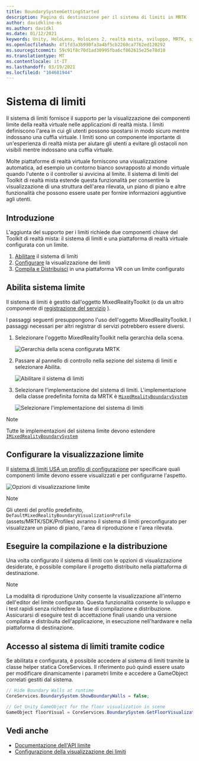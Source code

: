 ```yaml
---
title: BoundarySystemGettingStarted
description: Pagina di destinazione per il sistema di limiti in MRTK
author: davidkline-ms
ms.author: davidkl
ms.date: 01/12/2021
keywords: Unity, HoloLens, HoloLens 2, realtà mista, sviluppo, MRTK, sistema di limiti,
ms.openlocfilehash: 4f1fd3a3b990fa3a4bf5cb2260ca7762ed120292
ms.sourcegitcommit: 59c91f8c70d1ad30995fba6cf862615e25e78d10
ms.translationtype: MT
ms.contentlocale: it-IT
ms.lasthandoff: 03/19/2021
ms.locfileid: "104681944"
---
```

# <a name="boundary-system"></a>Sistema di limiti

Il sistema di limiti fornisce il supporto per la visualizzazione dei componenti limite della realtà virtuale nelle applicazioni di realtà mista. I limiti definiscono l'area in cui gli utenti possono spostarsi in modo sicuro mentre indossano una cuffia virtuale. I limiti sono un componente importante di un'esperienza di realtà mista per aiutare gli utenti a evitare gli ostacoli non visibili mentre indossano una cuffia virtuale.

Molte piattaforme di realtà virtuale forniscono una visualizzazione automatica, ad esempio un contorno bianco sovrapposto al mondo virtuale quando l'utente o il controller si avvicina al limite. Il sistema di limiti del Toolkit di realtà mista estende questa funzionalità per consentire la visualizzazione di una struttura dell'area rilevata, un piano di piano e altre funzionalità che possono essere usate per fornire informazioni aggiuntive agli utenti.

## <a name="getting-started"></a>Introduzione

L'aggiunta del supporto per i limiti richiede due componenti chiave del Toolkit di realtà mista: il sistema di limiti e una piattaforma di realtà virtuale configurata con un limite.

1. [Abilitare](#enable-boundary-system) il sistema di limiti
2. [Configurare](#configure-boundary-visualization) la visualizzazione dei limiti
3. [Compila e Distribuisci](#build-and-deploy) in una piattaforma VR con un limite configurato

## <a name="enable-boundary-system"></a>Abilita sistema limite

Il sistema di limiti è gestito dall'oggetto MixedRealityToolkit (o da un altro componente di [registrazione del servizio](xref:Microsoft.MixedReality.Toolkit.IMixedRealityServiceRegistrar) ).

I passaggi seguenti presuppongono l'uso dell'oggetto MixedRealityToolkit. I passaggi necessari per altri registrar di servizi potrebbero essere diversi.

1. Selezionare l'oggetto MixedRealityToolkit nella gerarchia della scena.

    ![Gerarchia della scena configurata MRTK](../images/MRTK_ConfiguredHierarchy.png)

1. Passare al pannello di controllo nella sezione del sistema di limiti e selezionare Abilita.

    ![Abilitare il sistema di limiti](../images/boundary/MRTKConfig_Boundary.png)

1. Selezionare l'implementazione del sistema di limiti. L'implementazione della classe predefinita fornita da MRTK è [`MixedRealityBoundarySystem`](xref:Microsoft.MixedReality.Toolkit.Boundary.MixedRealityBoundarySystem)

    ![Selezionare l'implementazione del sistema di limiti](../images/boundary/BoundarySelectSystemType.png)

> [!NOTE]
> Tutte le implementazioni del sistema limite devono estendere [`IMixedRealityBoundarySystem`](xref:Microsoft.MixedReality.Toolkit.Boundary.IMixedRealityBoundarySystem)

## <a name="configure-boundary-visualization"></a>Configurare la visualizzazione limite

Il [sistema di limiti USA un profilo di configurazione](configuring-boundary-visualization.md) per specificare quali componenti limite devono essere visualizzati e per configurarne l'aspetto.

![Opzioni di visualizzazione limite](../images/boundary/BoundaryVisualizationProfile.png)

> [!NOTE]
> Gli utenti del profilo predefinito, `DefaultMixedRealityBoundaryVisualizationProfile` (assets/MRTK/SDK/Profiles) avranno il sistema di limiti preconfigurato per visualizzare un piano di piano, l'area di riproduzione e l'area rilevata.

## <a name="build-and-deploy"></a>Eseguire la compilazione e la distribuzione

Una volta configurato il sistema di limiti con le opzioni di visualizzazione desiderate, è possibile compilare il progetto distribuito nella piattaforma di destinazione.

> [!NOTE]
> La modalità di riproduzione Unity consente la visualizzazione all'interno dell'editor del limite configurato. Questa funzionalità consente lo sviluppo e i test rapidi senza richiedere la fase di compilazione e distribuzione. Assicurarsi di eseguire test di accettazione finali usando una versione compilata e distribuita dell'applicazione, in esecuzione nell'hardware e nella piattaforma di destinazione.

## <a name="accessing-boundary-system-via-code"></a>Accesso al sistema di limiti tramite codice

Se abilitata e configurata, è possibile accedere al sistema di limiti tramite la classe helper statica CoreServices. Il riferimento può quindi essere usato per modificare dinamicamente i parametri limite e accedere a GameObject correlati gestiti dal sistema.

```c#
// Hide Boundary Walls at runtime
CoreServices.BoundarySystem.ShowBoundaryWalls = false;

// Get Unity GameObject for the floor visualization in scene
GameObject floorVisual = CoreServices.BoundarySystem.GetFloorVisualization();
```

## <a name="see-also"></a>Vedi anche

- [Documentazione dell'API limite](xref:Microsoft.MixedReality.Toolkit.Boundary)
- [Configurazione della visualizzazione dei limiti](configuring-boundary-visualization.md)
